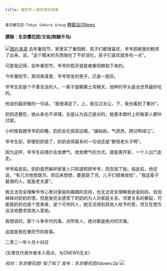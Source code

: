 ```yaml
---
title: 重阳节——我的真实故事
---
```

`東京櫻花団-Tokyo Sakura Group` [轉載自GNews](https://gnews.org/zh-hans/1593064/)

#### 撰稿：东京樱花团/文佑(荆棘不鸟)
![](https://assets.gnews.org/wp-content/uploads/2021/10/1-77.jpg)[图片来源](http://www.xinshidai001.com/a/suzaolunzhexue/2020/1110/84.html)
去年重阳节，家里买了重阳糕，孩子们都很喜欢，爷爷把碗里的糕夹了出来，说，“这个糯米的东西我吃了不好消化，孩子们喜欢就多吃一点”。

可是我记得，前年重阳节，爷爷的假牙就是被重阳糕粘下来的。

今年重阳节，房间角落里，爷爷常坐的凳子，已是一层灰。

爷爷生前是个不善言谈的人，一辈子面朝黄土背朝天，他种的芋头是全世界最好吃的。

他说的最骄傲的一句话，“我很满足了，上，我见过太公，下，我也看到了重孙”。

奶奶还健在，她从来也不讲理，总是认为自己是对的，她基本跟村上的每家人都吵过架。

小时候我跟爷爷奶奶睡，奶奶会在我耳边唱，“雄赳赳，气昂昂，跨过鸭绿江”。

爷爷生前，即便奶奶错了，奶奶说得最多的一句话还是“都怪老头子啊”。

因为这样，爷爷生前偶尔会发脾气，他发脾气的方式，就是离开家，一个人出门走走。

爷爷临走前，奶奶竟然嫉妒家里人只知道照顾爷爷，而忽视了她。临走前，他还说，“有几次他想跳河，但后来想想，要是跳了河，儿子们很难收拾”，“我这辈子最恨的人，就是老太婆”。

我无法完全理解爷爷心里对家庭和婚姻的坚持，也无法完全理解我爸爸妈妈、伯伯婶婶对奶奶的恨，但是我完全感受了奶奶的为人对家庭关系、邻里关系的撕裂，可能我奶奶也是个受害者，是个可怜的人，她无法得到其他人给予的爱，但又在想方设法地要求其他人爱她。

我想说的，那个斗争年代的毒，对所有人，绝对都是绝对的灾难。

这就是我在重阳节的故事。

二零二一年十月十四日

(文章仅代表作者本人观点，与GNEWS无关)

*校对：东京樱花团/ 知了知了
发布：东京樱花团/tdownc2p*
![](https://assets.gnews.org/wp-content/uploads/2021/08/image0-1-36.jpg)
